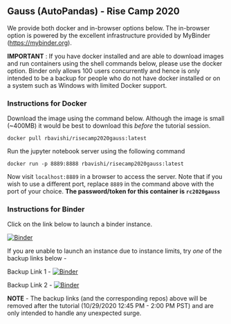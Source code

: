## Gauss (AutoPandas) - Rise Camp 2020

We provide both docker and in-browser options below. The in-browser option is powered by the excellent infrastructure provided by MyBinder (https://mybinder.org).

**IMPORTANT** : If you have docker installed and are able to download images and run containers using the shell commands below, please use the docker option. Binder only allows 100 users concurrently and hence is only intended to be a backup for people who do not have docker installed or on a system such as Windows with limited Docker support.

### Instructions for Docker

Download the image using the command below. Although the image is small (~400MB) it would be best to download this *before* the tutorial session.
```
docker pull rbavishi/risecamp2020gauss:latest
```

Run the jupyter notebook server using the following command
```
docker run -p 8889:8888 rbavishi/risecamp2020gauss:latest
```

Now visit `localhost:8889` in a browser to access the server. Note that if you wish to use a different port, replace `8889` in the command above with the port of your choice. **The password/token for this container is `rc2020gauss`**

### Instructions for Binder

Click on the link below to launch a binder instance.

[![Binder](https://mybinder.org/badge_logo.svg)](https://mybinder.org/v2/gh/rbavishi/gauss-rise-camp/master?filepath=Gauss-AutoPandas-Tutorial.ipynb)

If you are unable to launch an instance due to instance limits, try *one* of the backup links below - 

Backup Link 1 - [![Binder](https://mybinder.org/badge_logo.svg)](https://mybinder.org/v2/gh/rbavishi/gauss-rise-camp-1/master?filepath=Gauss-AutoPandas-Tutorial.ipynb)

Backup Link 2 - [![Binder](https://mybinder.org/badge_logo.svg)](https://mybinder.org/v2/gh/rbavishi/gauss-rise-camp-2/master?filepath=Gauss-AutoPandas-Tutorial.ipynb)

**NOTE** - The backup links (and the corresponding repos) above will be removed after the tutorial (10/29/2020 12:45 PM - 2:00 PM PST) and are only intended to handle any unexpected surge.
